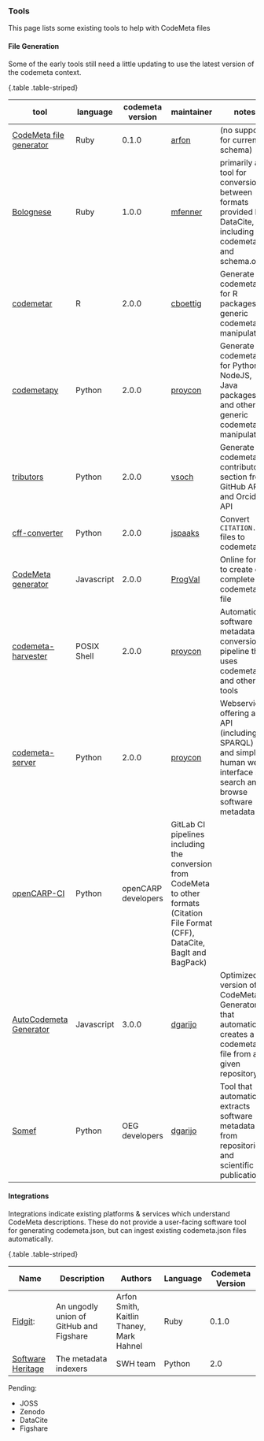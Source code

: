 ### Tools

This page lists some existing tools to help with CodeMeta files

#### File Generation

 Some of the early tools still need a little updating to use the latest version of the codemeta context.

{.table .table-striped}

tool | language | codemeta version | maintainer | notes
-----|----------|------------------|------------|--------------
[CodeMeta file generator](https://gist.github.com/arfon/478b2ed49e11f984d6fb) | Ruby | 0.1.0 | [arfon](http://github.com/arfon) | (no support for current schema)
[Bolognese](https://github.com/datacite/bolognese) | Ruby | 1.0.0 | [mfenner](https://github.com/mfenner) | primarily a tool for conversion between formats provided by DataCite, including codemeta and schema.org
[codemetar](https://ropensci.github.io/codemetar) | R | 2.0.0 | [cboettig](https://github.com/cboettig) | Generate codemeta for R packages; + generic codemeta manipulation
[codemetapy](https://github.com/proycon/codemetapy) | Python | 2.0.0 | [proycon](https://github.com/proycon) | Generate codemeta for Python, NodeJS, Java packages and others; + generic codemeta manipulation
[tributors](https://con.github.io/tributors/) | Python | 2.0.0 | [vsoch](https://github.com/vsoch) | Generate codemeta contributors section from GitHub API and Orcid API
[cff-converter](https://github.com/citation-file-format/cff-converter-python) | Python | 2.0.0 | [jspaaks](https://github.com/jspaaksh) | Convert `CITATION.cff` files to codemeta
[CodeMeta generator](https://codemeta.github.io/codemeta-generator/) | Javascript | 2.0.0 | [ProgVal](https://github.com/ProgVal) | Online form to create or complete a codemeta file
[codemeta-harvester](https://github.com/proycon/codemeta-harvester) | POSIX Shell | 2.0.0 | [proycon](https://github.com/proycon) | Automatic software metadata conversion pipeline that uses codemetapy and other tools
[codemeta-server](https://github.com/proycon/codemeta-server) | Python | 2.0.0 | [proycon](https://github.com/proycon) | Webservice offering an API (including SPARQL) and simple human web-interface so search and browse software metadata
[openCARP-CI](https://opencarp.org/CI) | Python | openCARP developers | GitLab CI pipelines including the conversion from CodeMeta to other formats (Citation File Format (CFF), DataCite, BagIt and BagPack)
[AutoCodemeta Generator](https://w3id.org/autocodemeta) | Javascript | 3.0.0 | [dgarijo](http://github.com/dgarijo) | Optimized version of CodeMeta Generator that automatically creates a codemeta file from a given repository
[Somef](https://github.com/KnowledgeCaptureAndDiscovery/somef) | Python | OEG developers | [dgarijo](http://github.com/dgarijo) | Tool that automatically extracts software metadata from repositories and scientific publications.

#### Integrations


Integrations indicate existing platforms & services which understand CodeMeta descriptions. These do not provide a user-facing software tool for generating codemeta.json, but can ingest
existing codemeta.json files automatically.

{.table .table-striped}

Name | Description |  Authors | Language | Codemeta Version
-----|-------------|----------|----------|--------------------
[Fidgit](https://github.com/arfon/fidgit): | An ungodly union of GitHub and Figshare | Arfon Smith, Kaitlin Thaney, Mark Hahnel | Ruby | 0.1.0
[Software Heritage](https://docs.softwareheritage.org/devel/swh-indexer/metadata-workflow.html#adding-support-for-additional-ecosystem-specific-metadata)|The metadata indexers | SWH team | Python | 2.0


Pending:


- JOSS
- Zenodo
- DataCite
- Figshare


